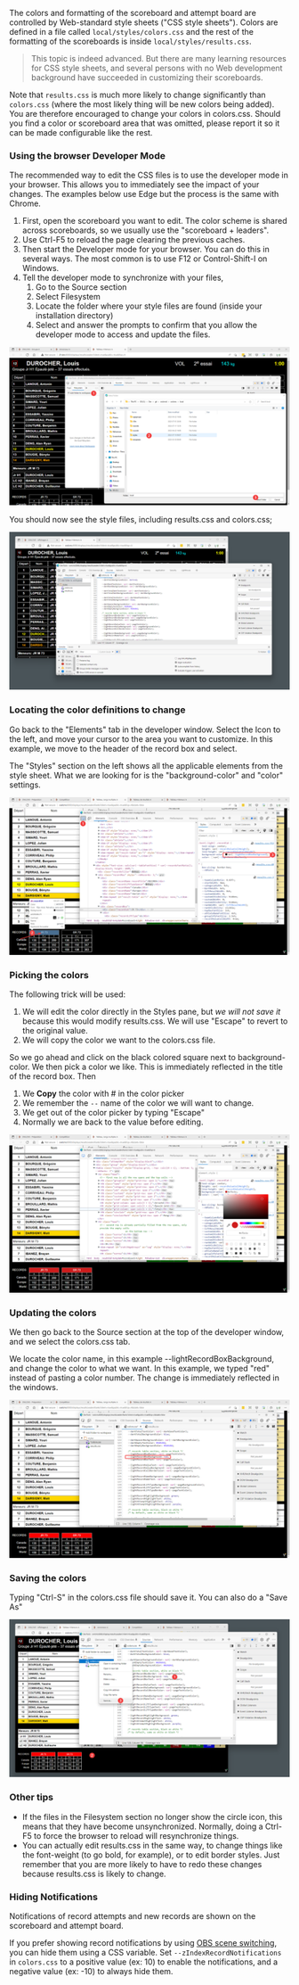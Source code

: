 The colors and formatting of the scoreboard and attempt board are controlled by Web-standard style sheets ("CSS style sheets").  Colors are defined in a file called `local/styles/colors.css` and the rest of the formatting of the scoreboards is inside `local/styles/results.css`.

> This topic is indeed advanced.  But there are many learning resources for CSS style sheets, and several persons with no Web development background have succeeded in customizing their scoreboards.

Note that `results.css` is much more likely to change significantly than `colors.css` (where the most likely thing will be new colors being added).  You are therefore encouraged to change your colors in colors.css.  Should you find a color or scoreboard area that was omitted, please report it so it can be made configurable like the rest.

### Using the browser Developer Mode

The recommended way to edit the CSS files is to use the developer mode in your browser.  This allows you to immediately see the impact of your changes.  The examples below use Edge but the process is the same with Chrome.

1. First, open the scoreboard you want to edit.  The color scheme is shared across scoreboards, so we usually use the "scoreboard + leaders".  
2. Use Ctrl-F5 to reload the page clearing the previous caches. 
3. Then start the Developer mode for your browser.  You can do this in several ways.  The most common is to use F12 or Control-Shift-I on Windows. 
4. Tell the developer mode to synchronize with your files, 
   1. Go to the Source section
   2. Select Filesystem
   3. Locate the folder where your style files are found (inside your installation directory)
   4. Select and answer the prompts to confirm that you allow the developer mode to access and update the files.

![styles01](img/Styles/styles01.png)

You should now see the style files, including results.css and colors.css;

![styles02](img/Styles/styles02.png)

### Locating the color definitions to change

Go back to the "Elements" tab in the developer window.  Select the Icon to the left, and move your cursor to the area you want to customize.  In this example, we move to the header of the record box and select.

The "Styles" section on the left shows all the applicable elements from the style sheet. What we are looking for is the "background-color" and "color" settings.

![styles03](img/Styles/styles03.png)

### Picking the colors

The following trick will be used:

1. We will edit the color directly in the Styles pane, but *we will not save it* because this would modify results.css. We will use "Escape" to revert to the original value.
2. We will copy the color we want to the colors.css file.

So we go ahead and click on the black colored square next to background-color.  We then pick a color we like.  This is immediately reflected in the title of the record box. Then

1. We **Copy** the color with # in the color picker
2. We remember the `--` name of the color we will want to change.
3. We get out of the color picker by typing "Escape"
4. Normally we are back to the value before editing.

![style04](img/Styles/style04.png)

### Updating the colors

We then go back to the Source section at the top of the developer window, and we select the colors.css tab. 

We locate the color name, in this example --lightRecordBoxBackground, and change the color to what we want.  In this example, we typed "red" instead of pasting a color number.  The change is immediately reflected in the windows.

![style05](img/Styles/style05.png)

### Saving the colors

Typing "Ctrl-S" in the colors.css file should save it. You can also do a "Save As"

![style06](img/Styles/style06.png)

### Other tips

- If the files in the Filesystem section no longer show the circle icon, this means that they have become unsynchronized. Normally, doing a Ctrl-F5 to force the browser to reload will resynchronize things.
- You can actually edit results.css in the same way, to change things like the font-weight (to go bold, for example), or to edit border styles.  Just remember that you are more likely to have to redo these changes because results.css is likely to change. 

### Hiding Notifications

Notifications of record attempts and new records are shown on the scoreboard and attempt board.

If you prefer showing record notifications by using [OBS scene switching](OBSSceneSwitching), you can hide them using a CSS variable. Set `--zIndexRecordNotifications` in `colors.css` to a positive value (ex: 10) to enable the notifications, and a negative value (ex: -10) to always hide them.

